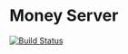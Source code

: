 # Money Server
[![Build Status](https://travis-ci.org/XElementDev/money-server.svg?branch=master)](https://travis-ci.org/XElementDev/money-server)
